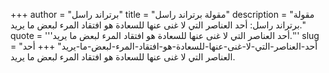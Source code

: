 +++
author = "برتراند راسل"
title = "مقولة برتراند راسل"
description = "مقولة برتراند راسل: أحد العناصر التي لا غنى عنها للسعادة هو افتقاد المرء لبعض ما يريد."
quote = '''أحد العناصر التي لا غنى عنها للسعادة هو افتقاد المرء لبعض ما يريد.''' 
slug = "أحد-العناصر-التي-لا-غنى-عنها-للسعادة-هو-افتقاد-المرء-لبعض-ما-يريد"
+++
أحد العناصر التي لا غنى عنها للسعادة هو افتقاد المرء لبعض ما يريد.
